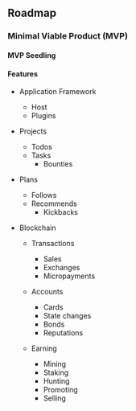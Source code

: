 ## Roadmap

### Minimal Viable Product (MVP)

#### MVP Seedling

#### Features

* Application Framework
  * Host
  * Plugins

* Projects

  * Todos
  * Tasks
    * Bounties

* Plans

  * Follows
  * Recommends
    * Kickbacks

* Blockchain

  * Transactions

    * Sales
    * Exchanges
    * Micropayments

  * Accounts

    * Cards
    * State changes
    * Bonds
    * Reputations

  * Earning

    * Mining
    * Staking
    * Hunting
    * Promoting
    * Selling

    ​

